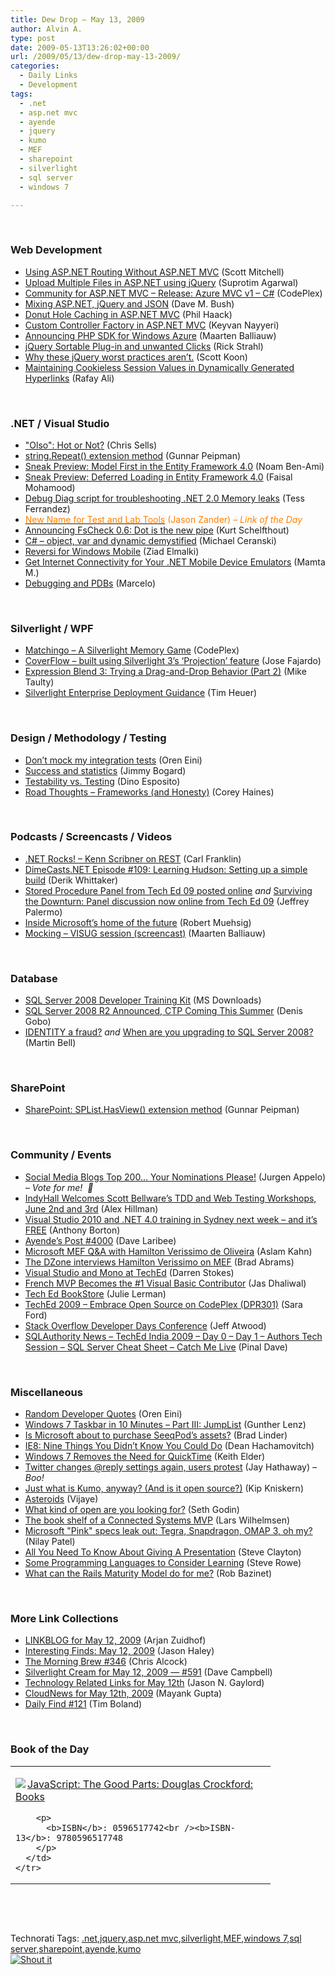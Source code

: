 ```yaml
---
title: Dew Drop – May 13, 2009
author: Alvin A.
type: post
date: 2009-05-13T13:26:02+00:00
url: /2009/05/13/dew-drop-may-13-2009/
categories:
  - Daily Links
  - Development
tags:
  - .net
  - asp.net mvc
  - ayende
  - jquery
  - kumo
  - MEF
  - sharepoint
  - silverlight
  - sql server
  - windows 7

---
```

&#160;

### Web Development

  * [Using ASP.NET Routing Without ASP.NET MVC][1] (Scott Mitchell)
  * [Upload Multiple Files in ASP.NET using jQuery][2] (Suprotim Agarwal)
  * [Community for ASP.NET MVC &#8211; Release: Azure MVC v1 &#8211; C#][3] (CodePlex)
  * [Mixing ASP.NET, jQuery and JSON][4] (Dave M. Bush)
  * [Donut Hole Caching in ASP.NET MVC][5] (Phil Haack)
  * [Custom Controller Factory in ASP.NET MVC][6] (Keyvan Nayyeri)
  * [Announcing PHP SDK for Windows Azure][7] (Maarten Balliauw)
  * [jQuery Sortable Plug-in and unwanted Clicks][8] (Rick Strahl)
  * [Why these jQuery worst practices aren’t.][9] (Scott Koon)
  * [Maintaining Cookieless Session Values in Dynamically Generated Hyperlinks][10] (Rafay Ali)

&#160;

### .NET / Visual Studio

  * ["Olso": Hot or Not?][11] (Chris Sells)
  * [string.Repeat() extension method][12] (Gunnar Peipman)
  * [Sneak Preview: Model First in the Entity Framework 4.0][13] (Noam Ben-Ami)
  * [Sneak Preview: Deferred Loading in Entity Framework 4.0][14] (Faisal Mohamood)
  * [Debug Diag script for troubleshooting .NET 2.0 Memory leaks][15] (Tess Ferrandez)
  * [<font color="#ff8000">New Name for Test and Lab Tools</font>][16] <font color="#ff8000">(Jason Zander)<em> – Link of the Day</em></font>
  * [Announcing FsCheck 0.6: Dot is the new pipe][17] (Kurt Schelfthout)
  * [C# – object, var and dynamic demystified][18] (Michael Ceranski)
  * [Reversi for Windows Mobile][19] (Ziad Elmalki)
  * [Get Internet Connectivity for Your .NET Mobile Device Emulators][20] (Mamta M.)
  * [Debugging and PDBs][21] (Marcelo)

&#160;

### Silverlight / WPF

  * [Matchingo &#8211; A Silverlight Memory Game][22] (CodePlex)
  * [CoverFlow – built using Silverlight 3&#8217;s &#8216;Projection&#8217; feature][23] (Jose Fajardo)
  * [Expression Blend 3: Trying a Drag-and-Drop Behavior (Part 2)][24] (Mike Taulty)
  * [Silverlight Enterprise Deployment Guidance][25] (Tim Heuer)

&#160;

### Design / Methodology / Testing

  * [Don’t mock my integration tests][26] (Oren Eini)
  * [Success and statistics][27] (Jimmy Bogard)
  * [Testability vs. Testing][28] (Dino Esposito)
  * [Road Thoughts &#8211; Frameworks (and Honesty)][29] (Corey Haines)

&#160;

### Podcasts / Screencasts / Videos

  * [.NET Rocks! &#8211; Kenn Scribner on REST][30] (Carl Franklin)
  * [DimeCasts.NET Episode #109: Learning Hudson: Setting up a simple build][31] (Derik Whittaker)
  * [Stored Procedure Panel from Tech Ed 09 posted online][32] _and_&#160;[Surviving the Downturn: Panel discussion now online from Tech Ed 09][33] (Jeffrey Palermo)
  * [Inside Microsoft’s home of the future][34] (Robert Muehsig)
  * [Mocking &#8211; VISUG session (screencast)][35] (Maarten Balliauw)

&#160;

### Database

  * [SQL Server 2008 Developer Training Kit][36] (MS Downloads)
  * [SQL Server 2008 R2 Announced, CTP Coming This Summer][37] (Denis Gobo)
  * [IDENTITY a fraud?][38] _and_&#160;[When are you upgrading to SQL Server 2008?][39] (Martin Bell)

&#160;

### SharePoint

  * [SharePoint: SPList.HasView() extension method][40] (Gunnar Peipman)

&#160;

### Community / Events

  * [Social Media Blogs Top 200&#8230; Your Nominations Please!][41] (Jurgen Appelo) _– Vote for me!&#160; 🙂_
  * [IndyHall Welcomes Scott Bellware’s TDD and Web Testing Workshops, June 2nd and 3rd][42] (Alex Hillman)
  * [Visual Studio 2010 and .NET 4.0 training in Sydney next week – and it’s FREE][43] (Anthony Borton)
  * [Ayende&#8217;s Post #4000][44] (Dave Laribee)
  * [Microsoft MEF Q&A with Hamilton Verissimo de Oliveira][45] (Aslam Kahn)
  * [The DZone interviews Hamilton Verissimo on MEF][46] (Brad Abrams)
  * [Visual Studio and Mono at TechEd][47] (Darren Stokes)
  * [French MVP Becomes the #1 Visual Basic Contributor][48] (Jas Dhaliwal)
  * [Tech Ed BookStore][49] (Julie Lerman)
  * [TechEd 2009 – Embrace Open Source on CodePlex (DPR301)][50] (Sara Ford)
  * [Stack Overflow Developer Days Conference][51] (Jeff Atwood)
  * [SQLAuthority News – TechEd India 2009 – Day 0 – Day 1 – Authors Tech Session – SQL Server Cheat Sheet – Catch Me Live][52] (Pinal Dave)

&#160;

### Miscellaneous

  * [Random Developer Quotes][53] (Oren Eini)
  * [Windows 7 Taskbar in 10 Minutes – Part III: JumpList][54] (Gunther Lenz)
  * [Is Microsoft about to purchase SeeqPod&#8217;s assets?][55] (Brad Linder)
  * [IE8: Nine Things You Didn&#8217;t Know You Could Do][56] (Dean Hachamovitch)
  * [Windows 7 Removes the Need for QuickTime][57] (Keith Elder)
  * [Twitter changes @reply settings again, users protest][58] (Jay Hathaway) _– Boo!_
  * [Just what is Kumo, anyway? (And is it open source?)][59] (Kip Kniskern)
  * [Asteroids][60] (Vijaye)
  * [What kind of open are you looking for?][61] (Seth Godin)
  * [The book shelf of a Connected Systems MVP][62] (Lars Wilhelmsen)
  * [Microsoft "Pink" specs leak out: Tegra, Snapdragon, OMAP 3, oh my?][63] (Nilay Patel)
  * [All You Need To Know About Giving A Presentation][64] (Steve Clayton)
  * [Some Programming Languages to Consider Learning][65] (Steve Rowe)
  * [What can the Rails Maturity Model do for me?][66] (Rob Bazinet)

&#160;

### More Link Collections

  * [LINKBLOG for May 12, 2009][67] (Arjan Zuidhof)
  * [Interesting Finds: May 12, 2009][68] (Jason Haley)
  * [The Morning Brew #346][69] (Chris Alcock)
  * [Silverlight Cream for May 12, 2009 &#8212; #591][70] (Dave Campbell)
  * [Technology Related Links for May 12th][71] (Jason N. Gaylord)
  * [CloudNews for May 12th, 2009][72] (Mayank Gupta)
  * [Daily Find #121][73] (Tim Boland)

&#160;

### Book of the Day

<div style="padding-bottom: 0px; margin: 0px; padding-left: 0px; padding-right: 0px; display: inline; float: none; padding-top: 0px" id="scid:7dc1bd33-94bd-46fd-a20b-0131235bcd47:a2b65f21-5732-4f3f-b3d6-4736490bcda7" class="wlWriterSmartContent">
  <table cellspacing="0" cellpadding="2" width="400" border="0" unselectable="on">
    <tr>
      <td valign="top" width="400">
        <p>
          <a title="JavaScript: The Good Parts: Douglas Crockford: Books" href="http://www.amazon.com/exec/obidos/ASIN/0596517742/alvinashcraft-20"><img data-recalc-dims="1" decoding="async" src="https://i0.wp.com/images.amazon.com/images/P/0596517742.01.MZZZZZZZ.jpg?w=660" border="0" align="left" style="float:left" />JavaScript: The Good Parts: Douglas Crockford: Books</a>
        </p>
        
        <p>
          <b>ISBN</b>: 0596517742<br /><b>ISBN-13</b>: 9780596517748
        </p>
      </td>
    </tr>
  </table>
</div>

&#160;

<div style="padding-bottom: 0px; margin: 0px; padding-left: 0px; padding-right: 0px; display: inline; float: none; padding-top: 0px" id="scid:C16BAC14-9A3D-4c50-9394-FBFEF7A93539:90176dfc-28bd-4032-93b4-009b09d848cc" class="wlWriterSmartContent">
  <!--dotnetkickit-->
</div>

&#160;

<div style="padding-bottom: 0px; margin: 0px; padding-left: 0px; padding-right: 0px; display: inline; float: none; padding-top: 0px" id="scid:0767317B-992E-4b12-91E0-4F059A8CECA8:274614b2-a58c-4eba-a42c-d13f2f60c6ee" class="wlWriterSmartContent">
  Technorati Tags: <a href="http://technorati.com/tags/.net" rel="tag">.net</a>,<a href="http://technorati.com/tags/jquery" rel="tag">jquery</a>,<a href="http://technorati.com/tags/asp.net+mvc" rel="tag">asp.net mvc</a>,<a href="http://technorati.com/tags/silverlight" rel="tag">silverlight</a>,<a href="http://technorati.com/tags/MEF" rel="tag">MEF</a>,<a href="http://technorati.com/tags/windows+7" rel="tag">windows 7</a>,<a href="http://technorati.com/tags/sql+server" rel="tag">sql server</a>,<a href="http://technorati.com/tags/sharepoint" rel="tag">sharepoint</a>,<a href="http://technorati.com/tags/ayende" rel="tag">ayende</a>,<a href="http://technorati.com/tags/kumo" rel="tag">kumo</a>
</div>

<div class="wlWriterHeaderFooter" style="margin:0px; padding:0px 0px 0px 0px;">
  <div class="shoutIt">
    <a rev="vote-for" href="http://dotnetshoutout.com/Submit?url=http%3a%2f%2fwww.alvinashcraft.com%2f2009%2f05%2f13%2fdew-drop-may-13-2009%2f&title=Dew+Drop+-+May+13%2c+2009"><img decoding="async" alt="Shout it" src="http://dotnetshoutout.com/image.axd?url=https://morningdew-bpc6g3a0fgaxdxcu.eastus2-01.azurewebsites.net/2009/05/13/dew-drop-may-13-2009/" style="border:0px" /></a>
  </div>
</div>

 [1]: http://aspnet.4guysfromrolla.com/articles/051309-1.aspx
 [2]: http://feedproxy.google.com/~r/netCurryRecentArticles/~3/4Sdpg-HcZRg/ShowArticle.aspx
 [3]: http://c4mvc.codeplex.com/Release/ProjectReleases.aspx?ReleaseId=27239
 [4]: http://blog.dmbcllc.com/2009/05/12/mixing-aspnet-jquery-and-json/
 [5]: http://haacked.com/archive/2009/05/12/donut-hole-caching.aspx
 [6]: http://feeds.dzone.com/~r/zones/dotnet/~3/Jq3ChxRojgA/custom-controller-factory
 [7]: http://blog.maartenballiauw.be/post.aspx?id=1e3b62d4-76aa-4849-9534-063be50efa3f
 [8]: http://feedproxy.google.com/~r/RickStrahl/~3/q_Myc1YLXqc/762598.aspx
 [9]: http://www.lazycoder.com/weblog/2009/05/12/why-these-jquery-worst-practices-arent/
 [10]: http://www.devx.com/tips/Tip/41676?trk=DXRSS_DOTNET
 [11]: http://www.sellsbrothers.com/news/showTopic.aspx?ixTopic=2275
 [12]: http://feedproxy.google.com/~r/gunnarpeipman/~3/CfRXqMkU_wc/string-repeat-extension-method.aspx
 [13]: http://blogs.msdn.com/adonet/archive/2009/05/12/sneak-preview-model-first-in-the-entity-framework-4-0.aspx
 [14]: http://blogs.msdn.com/adonet/archive/2009/05/12/sneak-preview-deferred-loading-in-entity-framework-4-0.aspx
 [15]: http://blogs.msdn.com/tess/archive/2009/05/12/debug-diag-script-for-troubleshooting-net-2-0-memory-leaks.aspx
 [16]: http://blogs.msdn.com/jasonz/archive/2009/05/12/announcing-microsoft-test-and-lab-manager.aspx
 [17]: http://fortysix-and-two.blogspot.com/2009/05/announcing-fscheck-06-dot-is-new-pipe.html
 [18]: http://www.codecapers.com/2009/05/c-object-var-and-dynamic-demystified.html
 [19]: http://www.codeproject.com/KB/mobile/ReversiGame.aspx
 [20]: http://www.devx.com/tips/Tip/41667?trk=DXRSS_DOTNET
 [21]: http://blogs.msdn.com/marcelolr/archive/2009/05/12/debugging-and-pdbs.aspx
 [22]: http://matchingo.codeplex.com/
 [23]: http://www.cynergysystems.com/blogs/page/josefajardo?entry=coverflow_built_using_silverlight_3
 [24]: http://mtaulty.com/CommunityServer/blogs/mike_taultys_blog/archive/2009/05/13/expression-blend-3-trying-a-drag-and-drop-behavior-part-2.aspx
 [25]: http://feeds.timheuer.com/~r/timheuer/~3/Re_7KSdep-4/silverlight-enterprise-deployment-guidance.aspx
 [26]: http://feedproxy.google.com/~r/AyendeRahien/~3/31xoiqAjLsc/donrsquot-mock-my-integration-tests.aspx
 [27]: http://feedproxy.google.com/~r/LosTechies/~3/NtEYKw0Si2c/success-and-statistics.aspx
 [28]: http://weblogs.asp.net/despos/archive/2009/05/13/testability-vs-testing.aspx
 [29]: http://programmingtour.blogspot.com/2009/05/road-thoughts-frameworks-and-honesty.html
 [30]: http://www.dotnetrocks.com/default.aspx?ShowNum=445
 [31]: http://feedproxy.google.com/~r/Dimecastsnet--InformAndEducateIn10MinutesOrLess/~3/XSnaH4kUIF4/109
 [32]: http://feedproxy.google.com/~r/jeffreypalermo/~3/5r_4St3mIXc/
 [33]: http://feedproxy.google.com/~r/jeffreypalermo/~3/9JDgGSZ90r0/
 [34]: http://code-inside.de/blog-in/2009/05/13/inside-microsofts-home-of-the-future/
 [35]: http://blog.maartenballiauw.be/post.aspx?id=3859ed3a-187f-4dc8-88fe-7cabada03f47
 [36]: http://feedproxy.google.com/~r/MicrosoftDownloadCenter/~3/hdZEdweWTfM/details.aspx
 [37]: http://blogs.lessthandot.com/index.php/DataMgmt/DataDesign/sql-server-2008-r2-announced-ctp-coming-
 [38]: http://sqlblogcasts.com/blogs/martinbell/archive/2009/05/12/identity-a-fraud.aspx
 [39]: http://sqlblogcasts.com/blogs/martinbell/archive/2009/05/13/When-are-you-upgrading-to-SQL-Server-2008.aspx
 [40]: http://feedproxy.google.com/~r/gunnarpeipman/~3/ikkO0t9KxTc/sharepoint-splist-hasview-extension-method.aspx
 [41]: http://feedproxy.google.com/~r/noop/~3/AjsaGELWYs0/social-media-blogs-top-200-your-nominations-please.html
 [42]: http://feedproxy.google.com/~r/IndependentsHall-BlogFeed/~3/oF-QI0ck-Ac/
 [43]: http://myvstsblog.com/vsts-2010/visual-studio-2010-and-net-4-0-training-in-sydney-next-week-ndash-and-it-rsquo-s-free/
 [44]: http://feedproxy.google.com/~r/AyendeRahien/~3/qY-ftcp6xh8/post-4000.aspx
 [45]: http://feeds.dzone.com/~r/zones/dotnet/~3/EtH9_p2ugUs/microsoft-mef-qa-hamilton
 [46]: http://blogs.msdn.com/brada/archive/2009/05/12/the-dzone-interviews-hamilton-verissimo-on-mef.aspx
 [47]: http://visualstudiohacks.com/blog/visual-studio-and-mono-at-teched/
 [48]: http://blogs.msdn.com/mvpawardprogram/archive/2009/05/12/french-mvp-becomes-the-1-visual-basic-contributor.aspx
 [49]: http://www.thedatafarm.com/Blog/2009/05/12/TechEdBookStore.aspx
 [50]: http://blogs.msdn.com/saraford/archive/2009/05/12/teched-2009-embrace-open-source-on-codeplex-dpr301.aspx
 [51]: http://blog.stackoverflow.com/2009/05/stack-overflow-developer-days-conference/
 [52]: http://blog.sqlauthority.com/2009/05/13/sqlauthority-news-teched-india-2009-day-0-day-1-authors-tech-session-sql-server-cheat-sheet-catch-me-live/
 [53]: http://feedproxy.google.com/~r/AyendeRahien/~3/2CGjBTFCb6Q/random-developer-quotes.aspx
 [54]: http://blogs.msdn.com/usisvde/archive/2009/05/12/windows-7-taskbar-in-10-minutes-part-iii-jumplist.aspx
 [55]: http://www.pheedcontent.com/click.phdo?i=a597496349ac5e8013886ad56ded0753
 [56]: http://blogs.msdn.com/ie/archive/2009/05/12/ie8-nine-things-you-didn-t-know-you-could-do.aspx
 [57]: http://feedproxy.google.com/~r/keithelder/~3/Gk6kTead0rQ/windows-7-removes-the-need-for-quicktime.aspx
 [58]: http://www.pheedcontent.com/click.phdo?i=1436b69f630a1eb334e2b96a55103e78
 [59]: http://feedproxy.google.com/~r/liveside/~3/Xl_9mu6ji90/just-what-is-kumo-anyway-and-is-it-open-source.aspx
 [60]: http://blogs.msdn.com/smallbasic/archive/2009/05/12/asteroids.aspx
 [61]: http://feedproxy.google.com/~r/typepad/sethsmainblog/~3/3NPOiRFa2QQ/what-kind-of-open-are-you-looking-for.html
 [62]: http://larswilhelmsen.com/2009/05/12/the-book-shelf-of-a-connected-systems-mvp/
 [63]: http://www.engadget.com/2009/05/12/microsoft-pink-specs-leak-out-tegra-snapdragon-omap-3-oh-m/
 [64]: http://blogs.msdn.com/stevecla01/archive/2009/05/12/all-you-need-to-know-about-giving-a-presentation.aspx
 [65]: http://blogs.msdn.com/steverowe/archive/2009/05/12/some-programming-languages-to-consider-learning.aspx
 [66]: http://feedproxy.google.com/~r/AccidentalTechnologist/~3/QRWVJdIJOVM/
 [67]: http://feedproxy.google.com/~r/ArjansWorld/~3/n9CygP7HvGc/
 [68]: http://jasonhaley.com/blog/post.aspx?id=6d1eab3e-3bc3-4609-b5ab-b92f4708086f
 [69]: http://feedproxy.google.com/~r/ReflectivePerspective/~3/tsQ15QPw9Fc/
 [70]: http://geekswithblogs.net/WynApseTechnicalMusings/archive/2009/05/12/132071.aspx
 [71]: http://feeds.jasongaylord.com/~r/JasonNGaylord/~3/yADjbZb_Rs4/technology-related-links-for-may-12th.aspx
 [72]: http://feedproxy.google.com/~r/CloudAve/~3/4A41iCsQ4z4/cloudnews-for-may-12th-2009
 [73]: http://feedproxy.google.com/~r/techtoolblog/~3/EFrHR0dKrmU/daily-find-121